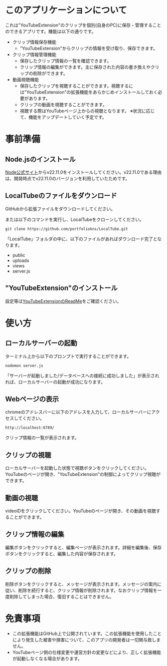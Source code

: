 # このアプリケーションについて
これは"YouTubeExtension"のクリップを個別(自身のPC)に保存・管理することのできるアプリです。機能は以下の通りです。
- クリップ情報保存機能
  - "YouTubeExtension"からクリップの情報を受け取り、保存できます。
- クリップ情報管理機能
  - 保存したクリップ情報の一覧を確認できます。
  - クリップ情報の編集ができます。主に保存された内容の書き換えやクリップの削除ができます。
- 動画視聴機能
  - 保存したクリップを視聴することができます。視聴するには"YouTubeExtension"の拡張機能をあらかじめインストールしておく必要があります。
  - クリップの動画を視聴することができます。
  - 視聴する際はYouTubeページ上からの視聴となります。
※状況に応じて、機能をアップデートしていく予定です。

# 事前準備
## Node.jsのインストール
[Node公式サイト](https://nodejs.org/en)からv22.11.0をインストールしてください。v22.11.0である理由は、開発時点でv22.11.0のバージョンを利用していたためです。

## LocalTubeのファイルをダウンロード
GitHubから拡張ファイルをダウンロードしてください。

または以下のコマンドを実行し、LocalTubeをクローンしてください。
```
git clone https://github.com/portfoliokns/LocalTube.git
```

「LocalTube」フォルダの中に、以下のファイルがあればダウンロード完了となります。
- public
- uploads
- views
- server.js

## "YouTubeExtension"のインストール
設定等は[YouTubeExtensionのReadMe](https://github.com/portfoliokns/YoutubeExtension)をご確認ください。

# 使い方
## ローカルサーバーの起動
ターミナル上から以下のプロンプトで実行することができます。
```:起動プロンプト
nodemon server.js  
```
「サーバーが起動しました/データベースへの接続に成功しました」が表示されれば、ローカルサーバーの起動が成功になります。

## Webページの表示
chromeのアドレスバーに以下のアドレスを入力して、ローカルサーバーにアクセスしてください。
```:アドレス
http://localhost:6789/
```
クリップ情報の一覧が表示されます。

## クリップの視聴
ローカルサーバーを起動した状態で視聴ボタンをクリックしてください。YouTubeのページが開き、"YouTubeExtension"の制御によってクリップ視聴ができます。

## 動画の視聴
videoIDをクリックしてください。YouTubeのページが開き、その動画を視聴することができます。

## クリップ情報の編集
編集ボタンをクリックすると、編集ページが表示されます。詳細を編集後、保存ボタンをクリックすると、編集した内容が保存されます。

## クリップの削除
削除ボタンをクリックすると、メッセージが表示されます。メッセージの案内に従い、削除を続行すると、クリップ情報が削除されます。なおクリップ情報を一度削除してしまった場合、復旧することはできません。

# 免責事項
- この拡張機能はGitHub上で公開されています。この拡張機能を使用したことにより発生した被害や損害について、このアプリの開発者は一切関与致しません。
- YouTubeページ側の仕様変更や運営方針の変更などにより、正しく拡張機能が起動しなくなる場合があります。

